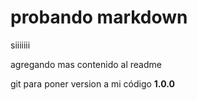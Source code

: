 # probando markdown

siiiiiii

agregando mas contenido al readme

git para poner version a mi código **1.0.0**